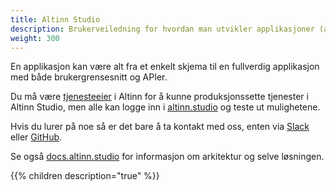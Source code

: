 ```yaml
---
title: Altinn Studio
description: Brukerveiledning for hvordan man utvikler applikasjoner (apps) i Altinn Studio.  
weight: 300
---
```


En applikasjon kan være alt fra et enkelt skjema til en fullverdig applikasjon med både brukergrensesnitt og APIer.

Du må være [tjenesteeier](https://www.altinndigital.no/kom-i-gang/) i Altinn for å kunne produksjonssette tjenester i Altinn Studio,
men alle kan logge inn i [altinn.studio](https://altinn.studio) og teste ut mulighetene.

Hvis du lurer på noe så er det bare å ta kontakt med oss, enten via [Slack](https://altinnstudio.slack.com)
eller [GitHub](https://github.com/Altinn/altinn-studio/issues/new/choose).

Se også [docs.altinn.studio](https://docs.altinn.studio) for informasjon om arkitektur og selve løsningen.

{{% children description="true" %}}
